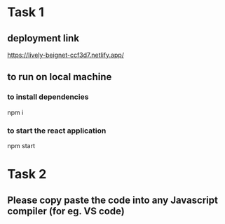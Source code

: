 # Task 1

## deployment link
https://lively-beignet-ccf3d7.netlify.app/

## to run on local machine

### to install dependencies
 npm i
 
 ### to start the react application
 
 npm start
 
 
 # Task 2

## Please copy paste the code into any Javascript compiler (for eg. VS code)

